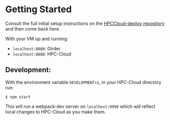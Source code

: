 # Getting Started

Consult the full initial setup instructions on the [HPCCloud-deploy repository](https://github.com/Kitware/HPCCloud-deploy) and then come back here.

With your VM up and running: 

- `localhost:8080`: Girder 
- `localhost:8888`: HPC-Cloud

## Development: 

With the environment variable `DEVELOPMENT=1`, in your HPC-Cloud directory run:

```
$ npm start
```

This will run a webpack-dev server on `localhost:9999` which will reflect local changes to HPC-Cloud as you make them.
